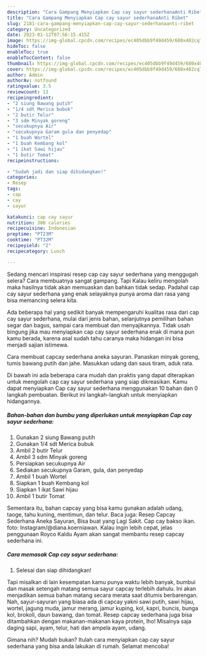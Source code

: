```yaml
---
description: "Cara Gampang Menyiapkan Cap cay sayur sederhanaAnti Ribet"
title: "Cara Gampang Menyiapkan Cap cay sayur sederhanaAnti Ribet"
slug: 2181-cara-gampang-menyiapkan-cap-cay-sayur-sederhanaanti-ribet
category: Uncategorized
date: 2023-01-12T07:56:15.415Z
image: https://img-global.cpcdn.com/recipes/ec405dbb9f49d459/680x482cq70/cap-cay-sayur-sederhana-foto-resep-utama.jpg
hideToc: false
enableToc: true
enableTocContent: false
thumbnail: https://img-global.cpcdn.com/recipes/ec405dbb9f49d459/680x482cq70/cap-cay-sayur-sederhana-foto-resep-utama.jpg
cover: https://img-global.cpcdn.com/recipes/ec405dbb9f49d459/680x482cq70/cap-cay-sayur-sederhana-foto-resep-utama.jpg
author: Admin
authorAv: notfound
ratingvalue: 3.5
reviewcount: 13
recipeingredient:
- "2 siung Bawang putih"
- "1/4 sdt Merica bubuk"
- "2 butir Telur"
- "3 sdm Minyak goreng"
- "secukupnya Air"
- "secukupnya Garam gula dan penyedap"
- "1 buah Wortel"
- "1 buah Kembang kol"
- "1 ikat Sawi hijau"
- "1 butir Tomat"
recipeinstructions:

- "Sudah jadi dan siap dihidangkan!"
categories:
- Resep
tags:
- cap
- cay
- sayur

katakunci: cap cay sayur 
nutrition: 300 calories
recipecuisine: Indonesian
preptime: "PT23M"
cooktime: "PT32M"
recipeyield: "2"
recipecategory: Lunch

---
```



Sedang mencari inspirasi resep cap cay sayur sederhana yang menggugah selera? Cara membuatnya sangat gampang. Tapi Kalau keliru mengolah maka hasilnya tidak akan memuaskan dan bahkan tidak sedap. Padahal cap cay sayur sederhana yang enak selayaknya punya aroma dan rasa yang bisa memancing selera kita.


Ada beberapa hal yang sedikit banyak mempengaruhi kualitas rasa dari cap cay sayur sederhana, mulai dari jenis bahan, selanjutnya pemilihan bahan segar dan bagus, sampai cara membuat dan menyajikannya. Tidak usah bingung jika mau menyiapkan cap cay sayur sederhana enak di mana pun kamu berada, karena asal sudah tahu caranya maka hidangan ini bisa menjadi sajian istimewa.

Cara membuat capcay sederhana aneka sayuran. Panaskan minyak goreng, tumis bawang putih dan jahe. Masukkan udang dan saus tiram, aduk rata.


Di bawah ini ada beberapa cara mudah dan praktis yang dapat diterapkan untuk mengolah cap cay sayur sederhana yang siap dikreasikan. Kamu dapat menyiapkan Cap cay sayur sederhana menggunakan 10 bahan dan 0 langkah pembuatan. Berikut ini langkah-langkah untuk menyiapkan hidangannya.

<!--inarticleads1-->

##### Bahan-bahan dan bumbu yang diperlukan untuk menyiapkan Cap cay sayur sederhana:

1. Gunakan 2 siung Bawang putih
1. Gunakan 1/4 sdt Merica bubuk
1. Ambil 2 butir Telur
1. Ambil 3 sdm Minyak goreng
1. Persiapkan secukupnya Air
1. Sediakan secukupnya Garam, gula, dan penyedap
1. Ambil 1 buah Wortel
1. Siapkan 1 buah Kembang kol
1. Siapkan 1 ikat Sawi hijau
1. Ambil 1 butir Tomat


Sementara itu, bahan capcay yang bisa kamu gunakan adalah udang, taoge, tahu kuning, mentimun, dan telur. Baca juga: Resep Capcay Sederhana Aneka Sayuran, Bisa buat yang Lagi Sakit. Cap cay bakso ikan. foto: Instagram/@diana.koerniawan. Kalau ingin lebih cepat, jelas penggunaan Royco Kaldu Ayam akan sangat membantu resep capcay sederhana ini. 

<!--inarticleads2-->

##### Cara memasak Cap cay sayur sederhana:


1. Selesai dan siap dihidangkan!

Tapi misalkan di lain kesempatan kamu punya waktu lebih banyak, bumbui dan masak setengah matang semua sayur capcay terlebih dahulu. Ini akan menjadikan semua bahan matang secara merata saat ditumis berbarengan. Nah, sayur-sayuran yang biasa ada di capcay yakni sawi putih, sawi hijau, wortel, jagung muda, jamur merang, jamur kuping, kol, kapri, buncis, bunga kol, brokoli, daun bawang, dan tomat. Resep capcay sederhana juga bisa ditambahkan dengan makanan-makanan kaya protein, lho! Misalnya saja daging sapi, ayam, telur, hati dan ampela ayam, udang. 

Gimana nih? Mudah bukan? Itulah cara menyiapkan cap cay sayur sederhana yang bisa anda lakukan di rumah. Selamat mencoba!
